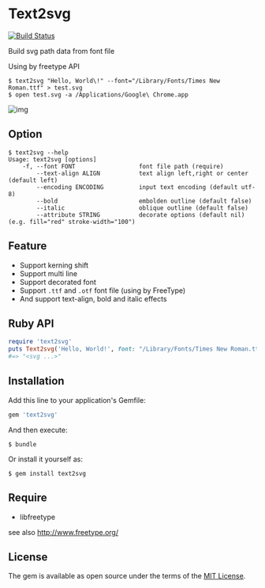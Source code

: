# Text2svg

[![Build Status](https://travis-ci.org/ksss/text2svg.svg?branch=master)](https://travis-ci.org/ksss/text2svg)

Build svg path data from font file

Using by freetype API

```
$ text2svg "Hello, World\!" --font="/Library/Fonts/Times New Roman.ttf" > test.svg
$ open test.svg -a /Applications/Google\ Chrome.app
```

![img](https://raw.githubusercontent.com/ksss/text2svg/master/data/sample.jpg)

## Option

```shell
$ text2svg --help
Usage: text2svg [options]
    -f, --font FONT                  font file path (require)
        --text-align ALIGN           text align left,right or center (default left)
        --encoding ENCODING          input text encoding (default utf-8)
        --bold                       embolden outline (default false)
        --italic                     oblique outline (default false)
        --attribute STRING           decorate options (default nil)(e.g. fill="red" stroke-width="100")
```

## Feature

- Support kerning shift
- Support multi line
- Support decorated font
- Support `.ttf` and `.otf` font file (using by FreeType)
- And support text-align, bold and italic effects

## Ruby API

```ruby
require 'text2svg'
puts Text2svg('Hello, World!', font: "/Library/Fonts/Times New Roman.ttf", text_align: :left, bold: true)
#=> "<svg ...>"
```

## Installation

Add this line to your application's Gemfile:

```ruby
gem 'text2svg'
```

And then execute:

    $ bundle

Or install it yourself as:

    $ gem install text2svg

## Require

- libfreetype

see also http://www.freetype.org/

## License

The gem is available as open source under the terms of the [MIT License](http://opensource.org/licenses/MIT).
